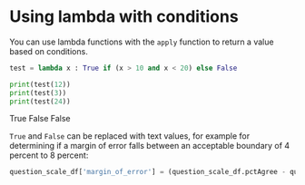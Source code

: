 # Using lambda with conditions

You can use lambda functions with the `apply` function to return a value based on conditions.

```python
test = lambda x : True if (x > 10 and x < 20) else False

print(test(12))
print(test(3))
print(test(24))
```

True
False
False

`True` and `False` can be replaced with text values, for example for determining if a margin of error falls between an acceptable boundary of 4 percent  to 8 percent:

```python
question_scale_df['margin_of_error'] = (question_scale_df.pctAgree - question_scale_df.ci_lower).apply(lambda x: 'acceptable' if (x >= 4.0 and x <=8.0) else 'not acceptable')
```
